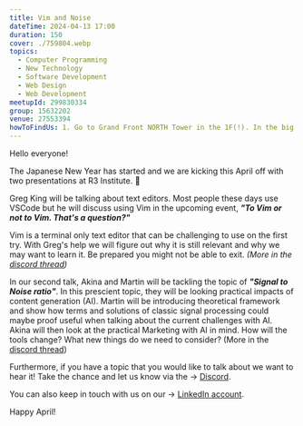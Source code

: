 ```yaml
---
title: Vim and Noise
dateTime: 2024-04-13 17:00
duration: 150
cover: ./759804.webp
topics:
  - Computer Programming
  - New Technology
  - Software Development
  - Web Design
  - Web Development
meetupId: 299830334
group: 15632202
venue: 27553394
howToFindUs: 1. Go to Grand Front NORTH Tower in the 1F(!). In the big space, behind Tully's go to Tower C (business area) and enter the Elevator to 16F. From there, go towards the end of the hall.
---
```


Hello everyone!

The Japanese New Year has started and we are kicking this April off with two presentations at R3 Institute. 🚀

Greg King will be talking about text editors. Most people these days use VSCode but he will discuss using Vim in the upcoming event, ***"To Vim or not to Vim. That's a question?"***

Vim is a terminal only text editor that can be challenging to use on the first try. With Greg's help we will figure out why it is still relevant and why we may want to learn it. Be prepared you might not be able to exit. *(More in the [discord thread](https://discord.com/channels/1034792577293094972/1110872279845457920))*

In our second talk, Akina and Martin will be tackling the topic of ***"Signal to Noise ratio"***. In this prescient topic, they will be looking practical impacts of content generation (AI). Martin will be introducing theoretical framework and show how terms and solutions of classic signal processing could maybe proof useful when talking about the current challenges with AI. Akina will then look at the practical Marketing with AI in mind. How will the tools change? What new things do we need to consider? (More in the [discord thread](https://discord.com/channels/1034792577293094972/1210071322193821796))

Furthermore, if you have a topic that you would like to talk about we want to hear it! Take the chance and let us know via the → [Discord](https://owddm.com/discord).

You can also keep in touch with us on our → [LinkedIn account](https://www.linkedin.com/company/owddm-kwddm/).

Happy April!
